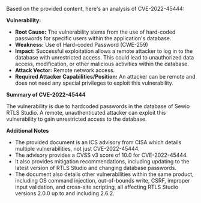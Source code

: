 Based on the provided content, here's an analysis of CVE-2022-45444:

**Vulnerability:**

*   **Root Cause:** The vulnerability stems from the use of hard-coded passwords for specific users within the application's database.
*   **Weakness:** Use of Hard-coded Password (CWE-259)
*   **Impact:** Successful exploitation allows a remote attacker to log in to the database with unrestricted access. This could lead to unauthorized data access, modification, or other malicious activities within the database.
*   **Attack Vector:** Remote network access.
*   **Required Attacker Capabilities/Position:** An attacker can be remote and does not need any special privileges to exploit this vulnerability.

**Summary of CVE-2022-45444**

The vulnerability is due to hardcoded passwords in the database of Sewio RTLS Studio. A remote, unauthenticated attacker can exploit this vulnerability to gain unrestricted access to the database.

**Additional Notes**

*   The provided document is an ICS advisory from CISA which details multiple vulnerabilities, not just CVE-2022-45444.
*   The advisory provides a CVSS v3 score of 10.0 for CVE-2022-45444.
*   It also provides mitigation recommendations, including updating to the latest version of RTLS Studio and changing database passwords.
*   The document also details other vulnerabilities within the same product, including OS command injection, out-of-bounds write, CSRF, improper input validation, and cross-site scripting, all affecting RTLS Studio versions 2.0.0 up to and including 2.6.2.
